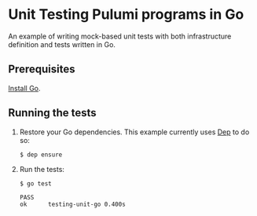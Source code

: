 # Unit Testing Pulumi programs in Go

An example of writing mock-based unit tests with both infrastructure definition and tests written in Go.

## Prerequisites

[Install Go](https://golang.org/doc/install).

## Running the tests

1. Restore your Go dependencies. This example currently uses [Dep](https://github.com/golang/dep) to do so:

    ```bash
    $ dep ensure
    ```

2.  Run the tests:

    ``` 
    $ go test

    PASS
    ok  	testing-unit-go	0.400s
    ```
